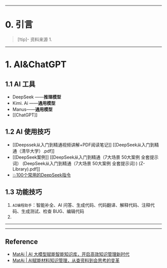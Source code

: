 ```table-of-contents
```
---
# 0. 引言
> [!tip]- 资料来源
> 1. 

----
# 1. AI&ChatGPT
## 1.1 AI 工具 
- DeepSeek ——**推理模型**
- Kimi. Ai ——**通用模型**
- Manus——**通用模型**
- [[ChatGPT]]
## 1.2 AI 使用技巧 
- [[Deepssek从入门到精通视频讲解+PDF阅读笔记]] [[DeepSeek从入门到精通（清华大学）.pdf]]
- [[DeepSeek案例]]  [[DeepSeek从入门到精通（7大场景 50大案例 全套提示词） (DeepSeek从入门到精通（7大场景 50大案例 全套提示词）) (Z-Library).pdf]]
- [💥100个常用的DeepSeek指令](https://mp.weixin.qq.com/s/okxaFXEYvML-GRmRX6tVEA)

## 1.3 功能技巧 
1.  `AI编程助手`：智能补全、AI 问答、生成代码、代码翻译、解释代码、注释代码、生成测试、检查 BUG、编辑代码 
2. 





---
---
## Reference 
- [MatAi | AI 大模型赋能智能知识库，开启高效知识管理新时代](https://mp.weixin.qq.com/s/1Mr_93ZK3DM0vW0C_UA3RQ)
- [MatAi | AI赋能材料知识管理，从查资料到会思考的变革](https://mp.weixin.qq.com/s/wlACMacjmgX1y30jIXGa6Q)


